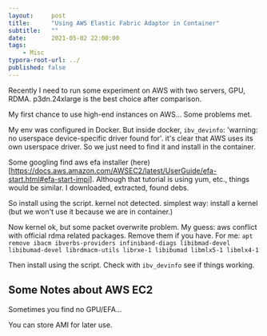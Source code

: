```yaml
---
layout:     post
title:      "Using AWS Elastic Fabric Adaptor in Container"
subtitle:   ""
date:       2021-05-02 22:00:00
tags:
    - Misc
typora-root-url: ../
published: false
---
```


Recently I need to run some experiment on AWS with two servers, GPU, RDMA.
p3dn.24xlarge is the best choice after comparison.

My first chance to use high-end instances on AWS... Some problems met.

My env was configured in Docker.
But inside docker, `ibv_devinfo`: 'warning: no userspace device-specific driver found for'.
it's clear that AWS uses its own userspace driver.
So we just need to find it and install in the container.

Some googling find aws efa installer (here)[https://docs.aws.amazon.com/AWSEC2/latest/UserGuide/efa-start.html#efa-start-impi].
Although that tutorial is using yum, etc., things would be similar.
I downloaded, extracted, found debs.

So install using the script.
kernel not detected.
simplest way: install a kernel (but we won't use it because we are in container.)

Now kernel ok, but some packet overwrite problem.
My guess: aws conflict with official rdma related packages.
Remove them if you have. For me: `apt remove ibacm ibverbs-providers infiniband-diags libibmad-devel libibumad-devel librdmacm-utils librxe-1 libibumad libmlx5-1 libmlx4-1`

Then install using the script.
Check with `ibv_devinfo` see if things working.

## Some Notes about AWS EC2

Sometimes you find no GPU/EFA...

You can store AMI for later use.
